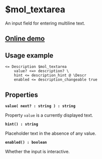# $mol_textarea

An input field for entering multiline text.

## [Online demo](https://mol.hyoo.ru/#!section=demos/readme/demo=mol_textarea_demo)

## Usage example

```tree
<= Description $mol_textarea
	value? <=> description? \
	hint <= description_hint @ \Descr
	enabled <= description_changeable true
```

## Properties

**`value( next? : string ) : string`**

Property `value` is a currently displayed text.

**`hint() : string`**

Placeholder text in the absence of any value.

**`enabled() : boolean`**

Whether the input is interactive.
